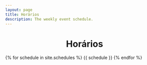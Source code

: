 ```yaml
---
layout: page
title: Horários
description: The weekly event schedule.
---
```


<h1 align="center"> <span style='font-weight: bold;'> Horários </span> </h1>

{% for schedule in site.schedules %}
{{ schedule }}
{% endfor %}
